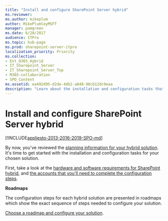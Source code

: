 ```yaml
---
title: "Install and configure SharePoint Server hybrid"
ms.reviewer: 
ms.author: mikeplum
author: MikePlumleyMSFT
manager: pamgreen
ms.date: 6/20/2017
audience: ITPro
ms.topic: hub-page
ms.prod: sharepoint-server-itpro
localization_priority: Priority
ms.collection:
- Ent_O365_Hybrid
- IT_Sharepoint_Server
- IT_Sharepoint_Server_Top
- M365-collaboration
- SPO_Content
ms.assetid: ea492d95-d2de-4db2-a848-96cb12dc9eaa
description: "Learn about the installation and configuration tasks that are required to set up your chosen SharePoint hybrid solution."
---
```


# Install and configure SharePoint Server hybrid

[!INCLUDE[appliesto-2013-2016-2019-SPO-md](../includes/appliesto-2013-2016-2019-SPO-md.md)] 
  
By now, you've reviewed the [planning information for your hybrid solution](plan-sharepoint-server-hybrid.md). It's time to get started with the installation and configuration tasks for your chosen solution.
  
First, take a look at the [hardware and software requirements for SharePoint hybrid](hardware-and-software-requirements-for-sharepoint-hybrid.md), and [the accounts that you'll need to complete the configuration steps](accounts-needed-for-hybrid-configuration-and-testing.md).
  
 **Roadmaps**
  
The configuration steps for each hybrid solution are presented in roadmaps which show the exact sequence of steps needed to configure your solution.
  
[Choose a roadmap and configure your solution](configuration-roadmaps.md).
  


